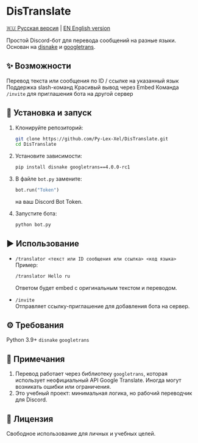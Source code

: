 # DisTranslate

[🇷🇺 Русская версия](README.md) | [EN English version](README.en.md)

Простой Discord-бот для перевода сообщений на разные языки.  
Основан на [disnake](https://github.com/DisnakeDev/disnake) и [googletrans](https://pypi.org/project/googletrans/).

## ✨ Возможности
 Перевод текста или сообщения по ID / ссылке на указанный язык
 Поддержка slash-команд
 Красивый вывод через Embed
 Команда `/invite` для приглашения бота на другой сервер

## 🚀 Установка и запуск
1. Клонируйте репозиторий:
   ```bash
   git clone https://github.com/Py-Lex-Xel/DisTranslate.git
   cd DisTranslate
   ```

2. Установите зависимости:
   ```bash
   pip install disnake googletrans==4.0.0-rc1
   ```

3. В файле `bot.py` замените:
   ```python
   bot.run("Token")
   ```
   на ваш Discord Bot Token.

4. Запустите бота:
   ```bash
   python bot.py
   ```

## ▶️ Использование
- `/translator <текст или ID сообщения или ссылка> <код языка>`  
  Пример:  
  ```bash
  /translator Hello ru
  ```
  Ответом будет embed с оригинальным текстом и переводом.

- `/invite`  
  Отправляет ссылку-приглашение для добавления бота на сервер.

## ⚙️ Требования
 Python 3.9+
 `disnake`
 `googletrans`

## 📝 Примечания
1) Перевод работает через библиотеку `googletrans`, которая использует неофициальный API Google Translate. Иногда могут возникать ошибки или ограничения.
2) Это учебный проект: минимальная логика, но рабочий переводчик для Discord.

## 📄 Лицензия
Свободное использование для личных и учебных целей.  
